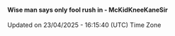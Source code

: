 #### Wise man says only fool rush in - McKidKneeKaneSir
Updated on 23/04/2025 - 16:15:40 (UTC) Time Zone
